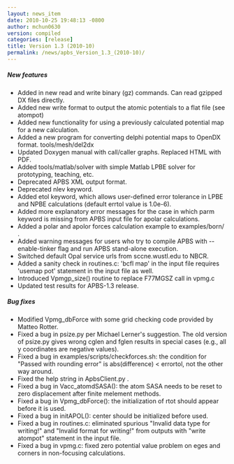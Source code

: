 ```yaml
---
layout: news_item
date: 2010-10-25 19:48:13 -0800
author: mchun0630
version: compiled
categories: [release]
title: Version 1.3 (2010-10)
permalink: /news/apbs_Version_1.3_(2010-10)/
---
```




<h5>New features</h5>

<ul>

<li>Added in new read and write binary (gz) commands. Can read gzipped DX files directly.</li>
<li>Added new write format to output the atomic potentials to a flat file (see atompot)</li>
<li>Added new functionality for using a previously calculated potential map for a new calculation.</li>
<li>Added a new program for converting delphi potential maps to OpenDX format. tools/mesh/del2dx</li>
<li>Updated Doxygen manual with call/caller graphs.  Replaced HTML with PDF.</li>
<li>Added tools/matlab/solver with simple Matlab LPBE solver for prototyping, teaching, etc.</li>
<li>Deprecated APBS XML output format.</li>
<li>Deprecated nlev keyword.</li>
<li>Added etol keyword, which allows user-defined error tolerance in LPBE and NPBE calculations (default errtol value is 1.0e-6).</li>
<li>Added more explanatory error messages for the case in which parm keyword is missing from APBS input file for apolar calculations.</li>
<li>Added a polar and apolor forces calculation example to examples/born/ .</li>
<li>Added warning messages for users who try to compile APBS with --enable-tinker flag and run APBS stand-alone execution.</li>
<li>Switched default Opal service urls from sccne.wustl.edu to NBCR.</li>
<li>Added a sanity check in routines.c: 'bcfl map' in the input file requires 'usemap pot' statement in the input file as well.</li>
<li>Introduced Vpmgp_size() routine to replace F77MGSZ call in vpmg.c</li>
<li>Updated test results for APBS-1.3 release.</li>
    
   
</ul>


<h5>Bug fixes</h5>

<ul>

<li>Modified Vpmg_dbForce with some grid checking code provided by Matteo Rotter.
<li>Fixed a bug in psize.py per Michael Lerner's suggestion. The old version of psize.py gives wrong cglen and fglen results in special cases (e.g., all y coordinates are negative values).
<li>Fixed a bug in examples/scripts/checkforces.sh: the condition for "Passed with rounding error" is abs(difference) < errortol, not the other way around.
<li>Fixed the help string in ApbsClient.py .
<li>Fixed a bug in Vacc_atomdSASA(): the atom SASA needs to be reset to zero displacement after finite melement methods.
<li>Fixed a bug in Vpmg_dbForce(): the initialization of rtot should appear before it is used.
<li>Fixed a bug in initAPOL(): center should be initialized before used.
<li>Fixed a bug in routines.c: eliminated spurious "Invalid data type for writing!" and "Invalid format for writing!" from outputs with "write atompot" statement in the input file.
<li>Fixed a bug in vpmg.c: fixed zero potential value problem on eges and corners in non-focusing calculations.

</ul>

